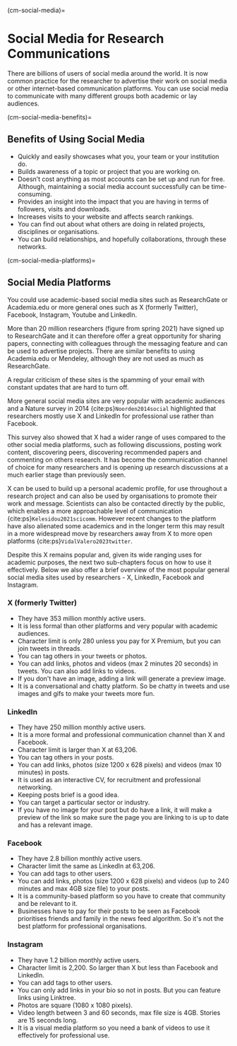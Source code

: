 (cm-social-media)=
# Social Media for Research Communications

There are billions of users of social media around the world.
It is now common practice for the researcher to advertise their work on social media or other internet-based communication platforms.
You can use social media to communicate with many different groups both academic or lay audiences.

(cm-social-media-benefits)=
## Benefits of Using Social Media

* Quickly and easily showcases what you, your team or your institution do.
* Builds awareness of a topic or project that you are working on.
* Doesn’t cost anything as most accounts can be set up and run for free.
Although, maintaining a social media account successfully can be time-consuming.
* Provides an insight into the impact that you are having in terms of followers, visits and downloads.
* Increases visits to your website and affects search rankings.
* You can find out about what others are doing in related projects, disciplines or organisations.
* You can build relationships, and hopefully collaborations, through these networks.

(cm-social-media-platforms)=
## Social Media Platforms

You could use academic-based social media sites such as ResearchGate or Academia.edu or more general ones such as X (formerly Twitter), Facebook, Instagram, Youtube and LinkedIn.

More than 20 million researchers (figure from spring 2021) have signed up to ResearchGate and it can therefore offer a great opportunity for sharing papers, connecting with colleagues through the messaging feature and can be used to advertise projects.
There are similar benefits to using Academia.edu or Mendeley, although they are not used as much as ResearchGate.

A regular criticism of these sites is the spamming of your email with constant updates that are hard to turn off.

More general social media sites are very popular with academic audiences and a Nature survey in 2014 {cite:ps}`Noorden2014social` highlighted that researchers mostly use X and LinkedIn for professional use rather than Facebook.

This survey also showed that X had a wider range of uses compared to the other social media platforms, such as following discussions, posting work content, discovering peers, discovering recommended papers and commenting on others research.
It has become the communication channel of choice for many researchers and is opening up research discussions at a much earlier stage than previously seen.

X can be used to build up a personal academic profile, for use throughout a research project and can also be used by organisations to promote their work and message.
Scientists can also be contacted directly by the public, which enables a more approachable level of communication {cite:ps}`Kelesidou2021scicomm`.
However recent changes to the platform have also alienated some academics and in the longer term this may result in a more widespread move by researchers away from X to more open platforms {cite:ps}`VidalValero2023twitter`.

Despite this X remains popular and, given its wide ranging uses for academic purposes, the next two sub-chapters focus on how to use it effectively.
Below we also offer a brief overview of the most popular general social media sites used by researchers - X, LinkedIn, Facebook and Instagram.

### X (formerly Twitter)

* They have 353 million monthly active users.
* It is less formal than other platforms and very popular with academic audiences.
* Character limit is only 280 unless you pay for X Premium, but you can join tweets in threads.
* You can tag others in your tweets or photos.
* You can add links, photos and videos (max 2 minutes 20 seconds) in tweets. You can also add links to videos.
* If you don't have an image, adding a link will generate a preview image.
* It is a conversational and chatty platform. So be chatty in tweets and use images and gifs to make your tweets more fun.

### LinkedIn

* They have 250 million monthly active users.
* It is a more formal and professional communication channel than X and Facebook.
* Character limit is larger than X at 63,206.
* You can tag others in your posts.
* You can add links, photos (size 1200 x 628 pixels) and videos (max 10 minutes) in posts.
* It is used as an interactive CV, for recruitment and professional networking.
* Keeping posts brief is a good idea.
* You can target a particular sector or industry.
* If you have no image for your post but do have a link, it will make a preview of the link so make sure the page you are linking to is up to date and has a relevant image.

### Facebook

* They have 2.8 billion monthly active users.
* Character limit the same as LinkedIn at 63,206.
* You can add tags to other users.
* You can add links, photos (size 1200 x 628 pixels) and videos (up to 240 minutes and max 4GB size file) to your posts.
* It is a community-based platform so you have to create that community and be relevant to it.
* Businesses have to pay for their posts to be seen as Facebook prioritises friends and family in the news feed algorithm.
So it's not the best platform for professional organisations.

### Instagram

* They have 1.2 billion monthly active users.
* Character limit is 2,200.
So larger than X but less than Facebook and LinkedIn.
* You can add tags to other users.
* You can only add links in your bio so not in posts.
But you can feature links using Linktree.
* Photos are square (1080 x 1080 pixels).
* Video length between 3 and 60 seconds, max file size is 4GB.
Stories are 15 seconds long.
* It is a visual media platform so you need a bank of videos to use it effectively for professional use.
